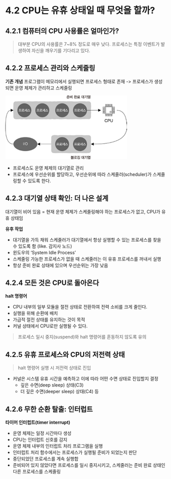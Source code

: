 # 4.2 CPU는 유휴 상태일 때 무엇을 할까?

## 4.2.1 컴퓨터의 CPU 사용률은 얼마인가?

> 대부분 CPU의 사용률은 7~8% 정도로 매우 낮다. 프로세스는 특정 이벤트가 발생하여 자신을 깨우기를 기다리고 있다.

## 4.2.2 프로세스 관리와 스케줄링

**기존 개념**
프로그램이 메모리에서 실행되면 프로세스 형태로 존재 -> 프로세스가 생성되면 운영 체제가 관리하고 스케줄링

<img src="../img/Ch4/4-11프로세스스케줄링.jpg" height="200"><br>

- 프로세스도 운영 체제의 대기열로 관리
- 프로세스에 우선순위를 할당하고, 우선순위에 따라 스케줄러(scheduler)가 스케줄링할 수 있도록 한다.

## 4.2.3 대기열 상태 확인: 더 나은 설계

대기열이 비어 있음
= 현재 운영 체제가 스케줄링해야 하는 프로세스가 없고, CPU가 유휴 상태임

**유후 작업**

- 대기열을 가득 채워 스케줄러가 대기열에서 항상 실행할 수 있는 프로세스를 찾을 수 있도록 함 (like. 감지사 노드)
- 윈도우의 ‘System Idle Process’
- 스케줄링 가능한 프로세스가 없을 때 스케줄러는 이 유휴 프로세스를 꺼내서 실행
- 항상 준비 완료 상태에 있으며 우선순위는 가장 낮음

## 4.2.4 모든 것은 CPU로 돌아온다

**halt 명령어**

- CPU 내부의 일부 모듈을 절전 상태로 전환하여 전력 소비를 크게 줄인다.
- 실행을 위해 순환에 배치
- 가급적 절전 상태를 유지하는 것이 목적
- 커널 상태에서 CPU로만 실행될 수 있다.

> 프로세스 일시 중지(suspend)와 halt 명령어를 혼동하지 않도록 유의

## 4.2.5 유휴 프로세스와 CPU의 저전력 상태

> halt 명령어 실행 시 저전력 상태로 진입

- 커널은 시스템 유휴 시간을 예측하고 이에 따라 어떤 수면 상태로 진입할지 결정
  - 깊은 수면(deep sleep) 상태(C3)
  - 더 깊은 수면(deeper sleep) 상태(C4) 등

## 4.2.6 무한 순환 탈출: 인터럽트

**타이머 인터럽트(timer interrupt)**

- 운영 체제는 일정 시간마다 생성
- CPU는 인터럽트 신호를 감지
- 운영 체제 내부의 인터럽트 처리 프로그램을 실행
- 인터럽트 처리 함수에서는 프로세스가 실행될 준비가 되었는지 판단
- 중단되었던 프로세스를 계속 실행합
- 준비되어 있지 않았다면 프로세스를 일시 중지시키고, 스케줄러는 준비 완료 상태인 다른 프로세스를 스케줄링
